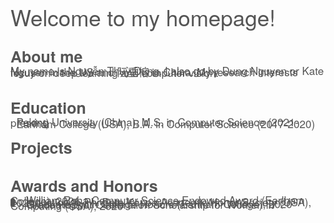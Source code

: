 <content style="color:#555555; font-family:Helvetica Neue; line-height:1.5px;">
  <h1 style="font-size:35px; font-weight:normal; text-spacing:1.3px;">Welcome to my homepage!</h1>
  <br/>
  <br/>
  <h2 style="font-size:25px;">About me</h2>
<!--   <hr style="height:1px;border:none;color:#333;background-color:#333;" /> -->
    <p style="font-size:17px;">
    My name is Nguyễn Thuỳ Dung. I also go by Dung Nguyen or Kate Nguyen in the US and 阮垂榕 in China. My research interests focus on deep learning and computer vision.
    </p>
  <br/>
  <br/>

  <h2 style="font-size:25px;">Education</h2>
    <div style="font-size:17px;">
      <i class="fas fa-graduation-cap fa-lg" style="font-family:Font Awesome 5 Free;"></i>&nbsp; Peking University (China), M.S. in Computer Science (2021-present)<br/>
      <i class="fas fa-graduation-cap fa-lg" style="font-family:Font Awesome 5 Free;"></i>&nbsp; Earlham College (USA), B.A. in Computer Science (2017-2020)
    </div>                                                                     
  <br/>
  <br/>

  <h2 style="font-size:25px;">Projects</h2>
    <div style="font-size:17px;">
    </div>
  <br/>
  <br/>

  <h2 style="font-size:25px;">Awards and Honors</h2>
    <div style="font-size:17px;">
      <li>William Roha Computer Science Endowed Award (Earlham College), 2021</li>
      <li>Induction to Phi Beta Kappa Academic Honor Society (USA), 2021</li>
      <li>Graduated with College Honors (Earlham College), 2020</li>
      <li>Grace Hopper Celebration Scholarship for Women in Computing (USA), 2020</li>
    </div>
  <br/>
  <br/>
</content>
